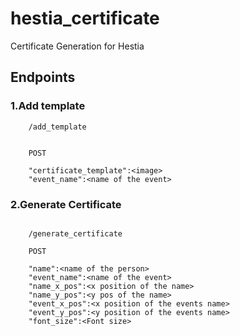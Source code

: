 # hestia_certificate

Certificate Generation for Hestia

## Endpoints

### 1.Add template

```
    /add_template


    POST

    "certificate_template":<image>
    "event_name":<name of the event>

```

### 2.Generate Certificate

```

    /generate_certificate

    POST

    "name":<name of the person>
    "event_name":<name of the event>
    "name_x_pos":<x position of the name>
    "name_y_pos":<y pos of the name>
    "event_x_pos":<x position of the events name>
    "event_y_pos":<y position of the events name>
    "font_size":<Font size>

```
